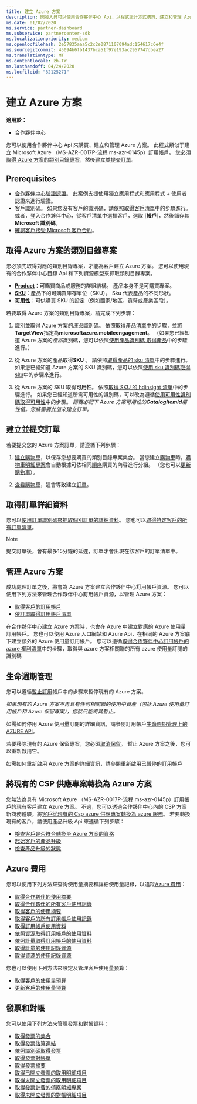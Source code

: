 ```yaml
---
title: 建立 Azure 方案
description: 開發人員可以使用合作夥伴中心 Api，以程式設計方式購買、建立和管理 Azure 方案。
ms.date: 01/02/2020
ms.service: partner-dashboard
ms.subservice: partnercenter-sdk
ms.localizationpriority: medium
ms.openlocfilehash: 2e57835aaa5c2c2e0871107094adc154617c6e4f
ms.sourcegitcommit: 45094b6fb1437bca51f97e193ac2957747dbea27
ms.translationtype: MT
ms.contentlocale: zh-TW
ms.lasthandoff: 04/24/2020
ms.locfileid: "82125271"
---
```

# <a name="create-an-azure-plan"></a>建立 Azure 方案

**適用於：**

* 合作夥伴中心

您可以使用合作夥伴中心 Api 來購買、建立和管理 Azure 方案。 此程式類似于建立 Microsoft Azure （MS-AZR-0017P-流程 ms-azr-0145p）訂用帳戶。 您必須[取得 Azure 方案的類別目錄專案](#get-the-catalog-item-for-azure-plan)，然後[建立並提交訂單](#create-and-submit-an-order)。

## <a name="prerequisites"></a>Prerequisites

* [合作夥伴中心驗證認證](partner-center-authentication.md)。 此案例支援使用獨立應用程式和應用程式 + 使用者認證來進行驗證。
* 客戶識別碼。 如果您沒有客戶的識別碼，請依照[取得客戶清單](get-a-list-of-customers.md)中的步驟進行。 或者，登入合作夥伴中心，從客戶清單中選擇客戶，選取 [**帳戶**]，然後儲存其**Microsoft 識別碼**。
* [確認客戶接受 Microsoft 客戶合約](https://docs.microsoft.com/partner-center/confirm-customer-agreement)。

## <a name="get-the-catalog-item-for-azure-plan"></a>取得 Azure 方案的類別目錄專案

您必須先取得對應的類別目錄專案，才能為客戶建立 Azure 方案。 您可以使用現有的合作夥伴中心目錄 Api 和下列資源模型來抓取類別目錄專案。

* **[Product](product-resources.md#product)**：可購買商品或服務的群組結構。 產品本身不是可購買專案。
* **[SKU](product-resources.md#sku)**：產品下的可購買庫存單位（SKU）。 Sku 代表產品的不同形狀。
* **[可用性](product-resources.md#availability)**：可供購買 SKU 的設定（例如國家/地區、貨幣或產業區段）。

若要取得 Azure 方案的類別目錄專案，請完成下列步驟：

1. 識別並取得 Azure 方案的*產品*識別碼。 依照[取得產品清單](get-a-list-of-products.md)中的步驟，並將**TargetView**指定為**microsoftazure.mobileengagement**。 （如果您已經知道 Azure 方案的*產品*識別碼，您可以依照[使用產品識別碼 取得產品](get-a-product-by-id.md)中的步驟進行。）

2. 從 Azure 方案的產品取得**SKU** 。 請依照[取得產品的 sku 清單](get-a-list-of-skus-for-a-product.md)中的步驟進行。 如果您已經知道 Azure 方案的 SKU 識別碼，您可以依照[使用 sku 識別碼取得 sku](get-a-sku-by-id.md)中的步驟來進行。

3. 從 Azure 方案的 SKU 取得**可用性**。 依照[取得 SKU 的 hdinsight 清單](get-a-list-of-availabilities-for-a-sku.md)中的步驟進行。 如果您已經知道所需可用性的識別碼，可以改為遵循[使用可用性識別碼取得可用性](get-an-availability-by-id.md)中的步驟。 *請務必記下 Azure 方案可用性的**CatalogItemId**屬性值。您將需要此值來建立訂單。*

## <a name="create-and-submit-an-order"></a>建立並提交訂單

若要提交您的 Azure 方案訂單，請遵循下列步驟：

1. [建立購物車](create-a-cart.md)，以保存您想要購買的類別目錄專案集合。 當您建立[購物車](cart-resources.md#cart)時，[購物車明細專案](cart-resources.md#cartlineitem)會自動根據可依相同[順序](order-resources.md#order)購買的內容進行分組。 （您也可以[更新購物車](update-a-cart.md)）。

2. [查看購物車](checkout-a-cart.md)，這會導致建立[訂單](order-resources.md#order)。

## <a name="get-order-details"></a>取得訂單詳細資料

您可以[使用訂單識別碼來抓取個別訂單的詳細資料](get-an-order-by-id.md)。 您也可以[取得特定客戶的所有訂單清單](get-all-of-a-customer-s-orders.md)。

>[!NOTE]
>提交訂單後，會有最多15分鐘的延遲，訂單才會出現在該客戶的訂單清單中。

## <a name="manage-azure-plans"></a>管理 Azure 方案

成功處理訂單之後，將會為 Azure 方案建立合作夥伴中心**訂**用帳戶資源。 您可以使用下列方法來管理合作夥伴中心**訂**用帳戶資源，以管理 Azure 方案：

* [取得客戶的訂用帳戶](get-all-of-a-customer-s-subscriptions.md)
* [依訂單取得訂用帳戶清單](get-a-list-of-subscriptions-by-order.md)

在合作夥伴中心建立 Azure 方案時，也會在 Azure 中建立對應的 Azure 使用量訂用帳戶。 您也可以使用 Azure 入口網站和 Azure Api，在相同的 Azure 方案底下建立額外的 Azure 使用量訂用帳戶。 您可以遵循[取得合作夥伴中心訂用帳戶的 azure 權利清單](get-a-list-of-azure-entitlements-for-subscription.md)中的步驟，取得與 azure 方案相關聯的所有 azure 使用量訂閱的識別碼

## <a name="lifecycle-management"></a>生命週期管理

您可以遵循[暫止訂用](suspend-a-subscription.md)帳戶中的步驟來暫停現有的 Azure 方案。

*如果現有的 Azure 方案不再具有任何相關聯的使用中資產（包括 Azure 使用量訂用帳戶和 Azure 保留專案），您就只能將其暫止。*

如需如何停用 Azure 使用量訂閱的詳細資訊，請參閱訂用帳戶[生命週期管理上的 AZURE API](https://docs.microsoft.com/rest/api/resources/subscriptions)。

若要移除現有的 Azure 保留專案，您必須[取消保留](https://docs.microsoft.com/partner-center/azure-reservations-manage#cancel-or-exchange-a-reservation)。
暫止 Azure 方案之後，您可以重新啟用它。

如需如何重新啟用 Azure 方案的詳細資訊，請參閱重新啟用已[暫停的訂用](reactivate-a-suspended-a-subscription.md)帳戶

## <a name="transition-existing-csp-offers-to-azure-plan"></a>將現有的 CSP 供應專案轉換為 Azure 方案

您無法為具有 Microsoft Azure （MS-AZR-0017P-流程 ms-azr-0145p）訂用帳戶的現有客戶建立 Azure 方案。 不過，您可以透過合作夥伴中心內的 CSP 方案新商務體驗，將[客戶從現有的 Csp azure 供應專案轉換為 azure 服務](https://docs.microsoft.com/partner-center/azure-plan-transition)。 若要轉換現有的客戶，請使用產品升級 Api 來遵循下列步驟：

* [檢查客戶是否符合轉換至 Azure 方案的資格](get-eligibility-for-product-upgrade.md)
* [起始客戶的產品升級](create-product-upgrade-entity.md)
* [檢查產品升級的狀態](get-product-upgrade-status.md)

## <a name="azure-spending"></a>Azure 費用

您可以使用下列方法來查詢使用量摘要和詳細使用量記錄，以追蹤[Azure 費用](azure-spending.md)：

* [取得合作夥伴的使用摘要](get-a-partner-usage-summary.md)
* [取得合作夥伴的所有客戶使用記錄](get-a-customer-s-usage-records.md)
* [取得客戶的使用摘要](get-a-customer-usage-summary.md)
* [取得客戶的所有訂用帳戶使用記錄](get-a-customer-subscription-s-usage-records.md)
* [取得訂用帳戶使用資料](get-a-customer-subscription-usage-summary.md)
* [依照資源取得訂用帳戶的使用資料](get-a-customer-subscription-resource-usage-records.md)
* [依照計量取得訂用帳戶的使用資料](get-a-customer-subscription-meter-usage-records.md)
* [取得計量的使用記錄資源](meter-usage-resources.md)
* [取得資源的使用記錄資源](resource-usage-resources.md)

您也可以使用下列方法來設定及管理客戶使用量預算：

* [取得客戶的使用量預算](get-a-customer-s-usage-spending-budget.md)
* [更新客戶的使用量預算](update-a-customer-s-usage-spending-budget.md)

## <a name="invoice-and-reconciliation"></a>發票和對帳

您可以使用下列方法來管理發票和對帳資料：

* [取得發票的集合](get-a-collection-of-invoices.md)
* [取得發票估算連結](get-invoice-estimate-links.md)
* [依照識別碼取得發票](get-invoice-by-id.md)
* [取得發票對帳單](get-invoice-statement.md)
* [取得發票摘要](get-invoice-summaries.md)
* [取得已開立發票的取用明細項目](get-invoice-billed-consumption-lineitems.md)
* [取得未開立發票的取用明細項目](get-invoice-unbilled-consumption-lineitems.md)
* [取得發票計費的偵察明細專案](get-invoiceline-items.md)
* [取得未開立發票的對帳明細項目](get-invoice-unbilled-recon-lineitems.md)
